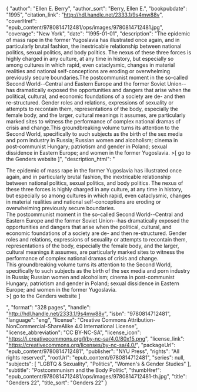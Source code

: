 {
  "author": "Ellen E. Berry",
  "author_sort": "Berry, Ellen E.",
  "bookpubdate": "1995",
  "citation_link": "http://hdl.handle.net/2333.1/9s4mw88v",
  "coverHref": "epub_content/9780814712481/ops/images/9780814712481.jpg",
  "coverage": "New York",
  "date": "1995-01-01",
  "description": "The epidemic of mass rape in the former Yugoslavia has illustrated once again, and in particularly brutal fashion, the inextricable relationship between national politics, sexual politics, and body politics.  The nexus of these three forces is highly charged in any culture, at any time in history, but especially so among cultures in which rapid, even cataclysmic, changes in material realities and national self-conceptions are eroding or overwhelming previously secure boundaries.The postcommunist moment in the so-called Second World--Central and Eastern Europe and the former Soviet Union--has dramatically exposed the opportunities and dangers that arise when the political, cultural, and economic foundations of a society are de- and then re-structured. Gender roles and relations, expressions of sexuality or attempts to recontain them, representations of the body, especially the female body, and the larger, cultural meanings it assumes, are particularly marked sites to witness the performance of complex national dramas of crisis and change.This groundbreaking volume turns its attention to the Second World, specifically to such subjects as the birth of the sex media and porn industry in Russia; Russian women and alcoholism; cinema in post-communist Hungary; patriotism and gender in Poland; sexual dissidence in Eastern Europe; and women in the former Yugoslavia. >[ go to the Genders website ]",
  "description_html": "<p>The epidemic of mass rape in the former Yugoslavia has illustrated once again, and in particularly brutal fashion, the inextricable relationship between national politics, sexual politics, and body politics.  The nexus of these three forces is highly charged in any culture, at any time in history, but especially so among cultures in which rapid, even cataclysmic, changes in material realities and national self-conceptions are eroding or overwhelming previously secure boundaries.<br>The postcommunist moment in the so-called Second World--Central and Eastern Europe and the former Soviet Union--has dramatically exposed the opportunities and dangers that arise when the political, cultural, and economic foundations of a society are de- and then re-structured. Gender roles and relations, expressions of sexuality or attempts to recontain them, representations of the body, especially the female body, and the larger, cultural meanings it assumes, are particularly marked sites to witness the performance of complex national dramas of crisis and change.<br>This groundbreaking volume turns its attention to the Second World, specifically to such subjects as the birth of the sex media and porn industry in Russia; Russian women and alcoholism; cinema in post-communist Hungary; patriotism and gender in Poland; sexual dissidence in Eastern Europe; and women in the former Yugoslavia.<br> >[ go to the Genders website ]</p>",
  "format": "328 pages",
  "handle": "http://hdl.handle.net/2333.1/9s4mw88v",
  "isbn": "9780814712481",
  "language": "eng",
  "license": "Creative Commons Attribution-NonCommercial-ShareAlike 4.0 International License",
  "license_abbreviation": "CC BY-NC-SA",
  "license_icon": "https://i.creativecommons.org/l/by-nc-sa/4.0/80x15.png",
  "license_link": "https://creativecommons.org/licenses/by-nc-sa/4.0/",
  "packageUrl": "epub_content/9780814712481",
  "publisher": "NYU Press",
  "rights": "All rights reserved",
  "rootUrl": "epub_content/9780814712481",
  "series": null,
  "subjects": [
    "LGBTQ & Sexuality",
    "Politics",
    "Women's & Gender Studies"
  ],
  "subtitle": "Postcommunism and the Body Politic",
  "thumbHref": "epub_content/9780814712481/ops/images/9780814712481-th.jpg",
  "title": "Genders 22",
  "title_sort": "Genders 22"
}
